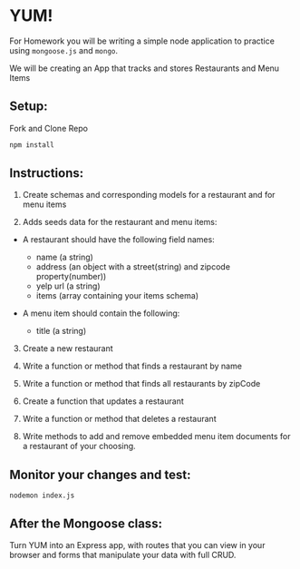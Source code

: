 # YUM!

For Homework you will be writing a simple node application to practice using `mongoose.js` and `mongo`.

We will be creating an App that tracks and stores Restaurants and Menu Items

## Setup:

Fork and Clone Repo

```bash
npm install
```

## Instructions:

1. Create schemas and corresponding models for a restaurant and for menu items

2. Adds seeds data for the restaurant and menu items:

  - A restaurant should have the following field names:

    * name (a string)
    * address (an object with a street(string) and zipcode property(number))
    * yelp url (a string)
    * items (array containing your items schema)

  - A menu item should contain the following:

    * title (a string)

3. Create a new restaurant

4. Write a function or method that finds a restaurant by name

5. Write a function or method that finds all restaurants by zipCode

6. Create a function that updates a restaurant  

7. Write a function or method that deletes a restaurant

8. Write methods to add and remove embedded menu item documents for a restaurant of your choosing.

## Monitor your changes and test:

```
nodemon index.js
```

## After the Mongoose class:

Turn YUM into an Express app, with routes that you can view in your browser and forms that manipulate your data with full CRUD.

